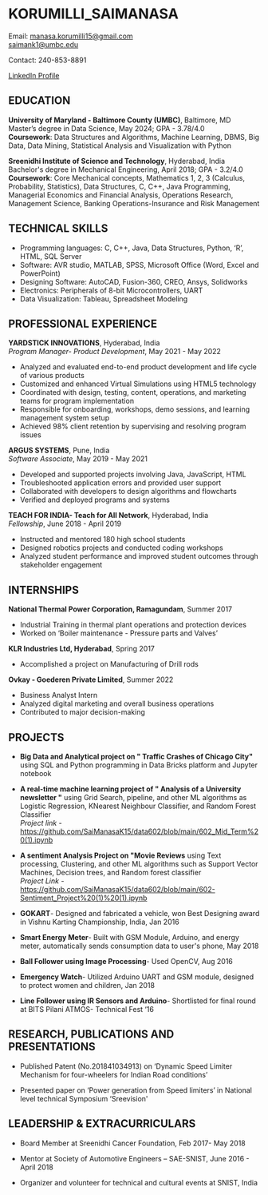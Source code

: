 # KORUMILLI_SAIMANASA

Email: manasa.korumilli15@gmail.com<br>
       saimank1@umbc.edu 

Contact: 240-853-8891

[LinkedIn Profile](https://www.linkedin.com/in/saimanasa-korumilli/)

## EDUCATION

**University of Maryland - Baltimore County (UMBC)**, Baltimore, MD  
Master’s degree in Data Science, May 2024; GPA - 3.78/4.0<br>
**Coursework**: Data Structures and Algorithms, Machine Learning, DBMS, Big Data, Data Mining, Statistical Analysis and Visualization with Python

**Sreenidhi Institute of Science and Technology**, Hyderabad, India  
Bachelor's degree in Mechanical Engineering, April 2018; GPA - 3.2/4.0 <br>
**Coursework**: Core Mechanical concepts, Mathematics 1, 2, 3 (Calculus, Probability, Statistics), Data Structures, C, C++, Java Programming, Managerial Economics and Financial Analysis, Operations Research, Management Science, Banking Operations-Insurance and Risk Management

## TECHNICAL SKILLS

- Programming languages: C, C++, Java, Data Structures, Python, ‘R’, HTML, SQL Server
- Software: AVR studio, MATLAB, SPSS, Microsoft Office (Word, Excel and PowerPoint)
- Designing Software: AutoCAD, Fusion-360, CREO, Ansys, Solidworks
- Electronics: Peripherals of 8-bit Microcontrollers, UART
- Data Visualization: Tableau, Spreadsheet Modeling

## PROFESSIONAL EXPERIENCE

**YARDSTICK INNOVATIONS**, Hyderabad, India  
*Program Manager- Product Development*, May 2021 - May 2022

- Analyzed and evaluated end-to-end product development and life cycle of various products
- Customized and enhanced Virtual Simulations using HTML5 technology
- Coordinated with design, testing, content, operations, and marketing teams for program implementation
- Responsible for onboarding, workshops, demo sessions, and learning management system setup
- Achieved 98% client retention by supervising and resolving program issues

**ARGUS SYSTEMS**, Pune, India  
*Software Associate*, May 2019 - May 2021

- Developed and supported projects involving Java, JavaScript, HTML
- Troubleshooted application errors and provided user support
- Collaborated with developers to design algorithms and flowcharts
- Verified and deployed programs and systems

**TEACH FOR INDIA- Teach for All Network**, Hyderabad, India  
*Fellowship*, June 2018 - April 2019

- Instructed and mentored 180 high school students
- Designed robotics projects and conducted coding workshops
- Analyzed student performance and improved student outcomes through stakeholder engagement


## INTERNSHIPS

**National Thermal Power Corporation, Ramagundam**, Summer 2017

- Industrial Training in thermal plant operations and protection devices
- Worked on ‘Boiler maintenance - Pressure parts and Valves’

**KLR Industries Ltd, Hyderabad**, Spring 2017

- Accomplished a project on Manufacturing of Drill rods

**Ovkay - Goederen Private Limited**, Summer 2022

- Business Analyst Intern
- Analyzed digital marketing and overall business operations
- Contributed to major decision-making

## PROJECTS

- **Big Data and Analytical project on " Traffic Crashes of Chicago City"** using SQL and Python programming in Data Bricks platform and Jupyter notebook


- **A real-time machine learning project of " Analysis of a University newsletter "** using Grid Search, pipeline, and other ML algorithms as Logistic Regression, KNearest Neighbour Classifier, and Random Forest Classifier<br>
*Project link* - https://github.com/SaiManasaK15/data602/blob/main/602_Mid_Term%20(1).ipynb



- **A sentiment Analysis Project on "Movie Reviews** using Text processing, Clustering, and other ML algorithms such as Support Vector Machines, Decision trees, and Random forest classifier<br>
*Project Link* - https://github.com/SaiManasaK15/data602/blob/main/602-Sentiment_Project%20(1)%20(1).ipynb


- **GOKART**- Designed and fabricated a vehicle, won Best Designing award in Vishnu Karting Championship, India, Jan 2016


- **Smart Energy Meter**- Built with GSM Module, Arduino, and energy meter, automatically sends consumption data to user's phone, May 2018


- **Ball Follower using Image Processing**- Used OpenCV, Aug 2016


- **Emergency Watch**- Utilized Arduino UART and GSM module, designed to protect women and children, Jan 2018


- **Line Follower using IR Sensors and Arduino**- Shortlisted for final round at BITS Pilani ATMOS- Technical Fest ‘16


## RESEARCH, PUBLICATIONS AND PRESENTATIONS

- Published Patent (No.201841034913) on ‘Dynamic Speed Limiter Mechanism for four-wheelers for Indian Road conditions’


- Presented paper on ‘Power generation from Speed limiters’ in National level technical Symposium ‘Sreevision'

## LEADERSHIP & EXTRACURRICULARS

- Board Member at Sreenidhi Cancer Foundation, Feb 2017- May 2018


- Mentor at Society of Automotive Engineers – SAE-SNIST, June 2016 - April 2018


- Organizer and volunteer for technical and cultural events at SNIST, India

